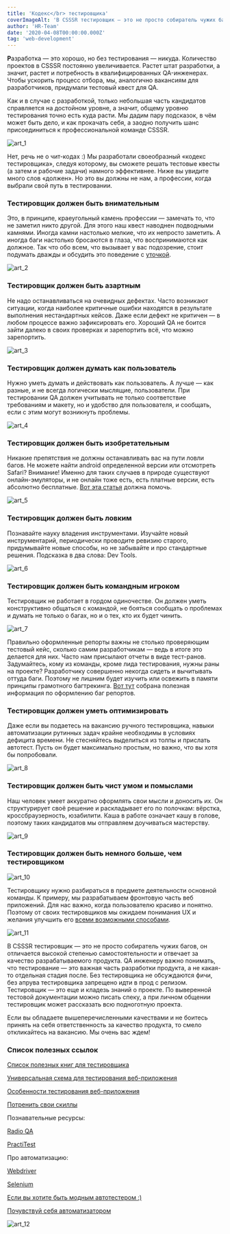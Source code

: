 ```yaml
---
title: 'Кодекс</br> тестировщика'
coverImageAlt: 'В CSSSR тестировщик — это не просто собиратель чужих багов, он отличается высокой степенью самостоятельности и отвечает за качество разрабатываемого продукта'
author: 'HR-Team'
date: '2020-04-08T00:00:00.000Z'
tag: 'web-development'
---
```


**Р**азработка — это хорошо, но без тестирования — никуда. Количество проектов в CSSSR постоянно увеличивается. Растет штат разработки, а значит, растет и потребность в квалифицированных QA-инженерах. Чтобы ускорить процесс отбора, мы, аналогично вакансиям для разработчиков, придумали тестовый квест для QA.

Как и в случае с разработкой, только небольшая часть кандидатов справляется на достойном уровне, а значит, общему уровню тестирования точно есть куда расти. Мы дадим пару подсказок, в чём может быть дело, и как прокачать себя, а заодно получить шанс присоединиться к профессиональной команде CSSSR.

![art_1](/posts/ru/qa-codex/art_1/all.gif)

Нет, речь не о чит-кодах :) Мы разработали своеобразный «кодекс тестировщика», следуя которому, вы сможете решать тестовые квесты (а затем и рабочие задачи) намного эффективнее. Ниже вы увидите много слов «должен». Но это вы должны не нам, а профессии, когда выбрали свой путь в тестировании.

### Тестировщик должен быть внимательным

Это, в принципе, краеугольный камень профессии — замечать то, что не заметил никто другой. Для этого наш квест наводнен подводными камнями. Иногда камни настолько мелкие, что их непросто заметить. А иногда баги настолько бросаются в глаза, что воспринимаются как должное. Так что обо всем, что вызывает у вас подозрение, стоит подумать дважды и обсудить это поведение с <a href="https://ru.wikipedia.org/wiki/%D0%9C%D0%B5%D1%82%D0%BE%D0%B4_%D1%83%D1%82%D1%91%D0%BD%D0%BA%D0%B0" target="_blank">уточкой</a>.

![art_2](/posts/ru/qa-codex/art_2/all.gif)

### Тестировщик должен быть азартным

Не надо останавливаться на очевидных дефектах. Часто возникают ситуации, когда наиболее критичные ошибки находятся в результате выполнения нестандартных кейсов. Даже если дефект не критичен — в любом процессе важно зафиксировать его. Хороший QA не боится зайти далеко в своих проверках и зарепортить всё, что можно зарепортить.

![art_3](/posts/ru/qa-codex/art_3/all.gif)

### Тестировщик должен думать как пользователь

Нужно уметь думать и действовать как пользователь. А лучше — как разные, и не всегда логически мыслящие, пользователи. При тестировании QA должен учитывать не только соответствие требованиям и макету, но и удобство для пользователя, и сообщать, если с этим могут возникнуть проблемы.

![art_4](/posts/ru/qa-codex/art_4/all.gif)

### Тестировщик должен быть изобретательным

Никакие препятствия не должны останавливать вас на пути ловли багов. Не можете найти android определенной версии или отсмотреть Safari? Внимание! Именно для таких случаев в природе существуют онлайн-эмуляторы, и не онлайн тоже есть, есть платные версии, есть абсолютно бесплатные. <a href="https://quality-lab.ru/blog/cross-browser-compatibility-testing/" target="_blank">Вот эта статья</a> должна помочь.

![art_5](/posts/ru/qa-codex/art_5/all.gif)

### Тестировщик должен быть ловким

Познавайте науку владения инструментами. Изучайте новый инструментарий, периодически проводите ревизию старого, придумывайте новые способы, но не забывайте и про стандартные решения. Подсказка в два слова: Dev Tools.

![art_6](/posts/ru/qa-codex/art_6/all.gif)

### Тестировщик должен быть командным игроком

Тестировщик не работает в гордом одиночестве. Он должен уметь конструктивно общаться с командой, не бояться сообщать о проблемах и думать не только о багах, но и о тех, кто их будет чинить.

![art_7](/posts/ru/qa-codex/art_7/all.gif)

Правильно оформленные репорты важны не столько проверяющим тестовый кейс, сколько самим разработчикам — ведь в итоге это делается для них. Часто нам присылают отчеты в виде тест-ранов. Задумайтесь, кому из команды, кроме лида тестирования, нужны раны на проекте? Разработчику совершенно некогда сидеть и вычитывать оттуда баги. Поэтому не лишним будет изучить или освежить в памяти принципы грамотного багтрекинга. <a href="https://habr.com/ru/company/docsvision/blog/264163/" target="_blank">Вот тут</a> собрана полезная информация по оформлению баг репортов.

### Тестировщик должен уметь оптимизировать

Даже если вы подаетесь на вакансию ручного тестировщика, навыки автоматизации рутинных задач крайне необходимы в условиях дефицита времени. Не стесняйтесь выделиться из толпы и прислать автотест. Пусть он будет максимально простым, но важно, что вы хотя бы попробовали.

![art_8](/posts/ru/qa-codex/art_8/all.gif)

### Тестировщик должен быть чист умом и помыслами

Наш человек умеет аккуратно оформлять свои мысли и доносить их. Он структурирует своё решение и раскладывает его по полочкам: вёрстка, кроссбраузерность, юзабилити. Каша в работе означает кашу в голове, поэтому таких кандидатов мы отправляем доучиваться мастерству.

![art_9](/posts/ru/qa-codex/art_9/all.gif)

### Тестировщик должен быть немного больше, чем тестировщиком

![art_10](/posts/ru/qa-codex/art_10/all.gif)

Тестировщику нужно разбираться в предмете деятельности основной команды. К примеру, мы разрабатываем фронтовую часть веб приложений. Для нас важно, когда пользователю красиво и понятно. Поэтому от своих тестировщиков мы ожидаем понимания UX и желания улучшить его <a href="https://habr.com/ru/company/jugru/blog/436196/" target="_blank">всеми возможными способами</a>.

![art_11](/posts/ru/qa-codex/art_11/all.gif)

В CSSSR тестировщик — это не просто собиратель чужих багов, он отличается высокой степенью самостоятельности и отвечает за качество разрабатываемого продукта. QA инженеру важно понимать, что тестирование — это важная часть разработки продукта, а не какая-то отдельная стадия после. Без тестировщика не обсуждаются фичи, без апрува тестировщика запрещено идти в прод с релизом. Тестировщик — это еще и кладезь знаний о проекте. По выверенной тестовой документации можно писать спеку, а при личном общении тестировщик может рассказать всю подноготную проекта.

Если вы обладаете вышеперечисленными качествами и не боитесь принять на себя ответственность за качество продукта, то смело откликайтесь на вакансию. Мы очень вас ждем!

### Список полезных ссылок

<p><a href="http://okiseleva.blogspot.com/2014/02/blog-post_6.html" target="_blank">Список полезных книг для тестировщика</a></p>

<p><a href="https://dou.ua/lenta/articles/scheme-for-qa/" target="_blank">Универсальная схема для тестирования веб-приложения</a></p>

<p><a href="https://quality-lab.ru/blog/key-principles-of-web-testing/" target="_blank">Особенности тестирования веб-приложения</a></p>

<p><a href="http://testingchallenges.thetestingmap.org/index.php" target="_blank">Потренить свои скиллы</a></p>

Познавательные ресурсы:

<p><a href="http://radio-qa.com/" target="_blank">Radio QA</a></p>
<p><a href="https://qablog.practitest.com/" target="_blank">PractiTest</a></p>

Про автоматизацию:
<p><a href="https://webdriver.ru/" target="_blank">Webdriver</a></p>
<p><a href="https://selenium.dev/documentation/en" target="_blank">Selenium</a></p>

<p><a href="https://trello.com/b/2hvbzg9y/nightwatchjs" target="_blank">Если вы хотите быть модным автотестером :)</a></p>

<p><a href="https://medium.com/javascript-testing/setup-javascript-based-qa-automation-testing-framework-with-nightwatch-js-selenium-web-driver-4a1b845c0a6d" target="_blank">Почувствуй себя автоматизатором</a></p>

![art_12](/posts/ru/qa-codex/art_12/all.gif)
